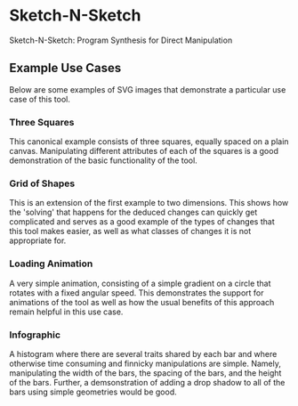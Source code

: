 # Sketch-N-Sketch

Sketch-N-Sketch: Program Synthesis for Direct Manipulation

## Example Use Cases
Below are some examples of SVG images that demonstrate a particular use case of
this tool.

### Three Squares
This canonical example consists of three squares, equally spaced on a plain
canvas. Manipulating different attributes of each of the squares is a good
demonstration of the basic functionality of the tool.

### Grid of Shapes
This is an extension of the first example to two dimensions. This shows how the
'solving' that happens for the deduced changes can quickly get complicated and
serves as a good example of the types of changes that this tool makes easier, as
well as what classes of changes it is not appropriate for.

### Loading Animation
A very simple animation, consisting of a simple gradient on a circle that
rotates with a fixed angular speed. This demonstrates the support for animations
of the tool as well as how the usual benefits of this approach remain helpful in
this use case.

### Infographic
A histogram where there are several traits shared by each bar and where
otherwise time consuming and finnicky manipulations are simple. Namely,
manipulating the width of the bars, the spacing of the bars, and the height of
the bars. Further, a demsonstration of adding a drop shadow to all of the bars
using simple geometries would be good.
